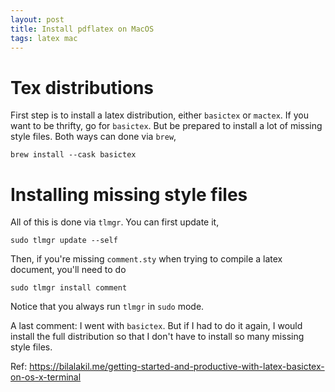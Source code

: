 ```yaml
---
layout: post
title: Install pdflatex on MacOS
tags: latex mac
---
```


# Tex distributions
First step is to install a latex distribution, either `basictex` or `mactex`.
If you want to be thrifty, go for `basictex`. But be prepared to install a lot of missing style files.
Both ways can done via `brew`,
```
brew install --cask basictex
```

# Installing missing style files
All of this is done via `tlmgr`. You can first update it,
```
sudo tlmgr update --self
```
Then, if you're missing `comment.sty` when trying to compile a latex document, you'll need to do
```
sudo tlmgr install comment
```
Notice that you always run `tlmgr` in `sudo` mode.

A last comment: I went with `basictex`. But if I had to do it again, I would install the full distribution so that I don't have to install so many missing style files.

Ref: https://bilalakil.me/getting-started-and-productive-with-latex-basictex-on-os-x-terminal
